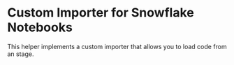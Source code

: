 # Custom Importer for Snowflake Notebooks

This helper implements a custom importer that allows you to load code from an stage.
